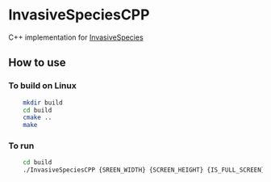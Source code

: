 # InvasiveSpeciesCPP
C++ implementation for [InvasiveSpecies](https://github.com/yanfrimmel/InvasiveSpecies) 

## How to use

### To build on Linux

```bash
    mkdir build
    cd build
    cmake ..
    make
```

### To run

```bash
    cd build
    ./InvasiveSpeciesCPP {SREEN_WIDTH} {SCREEN_HEIGHT} {IS_FULL_SCREEN}
